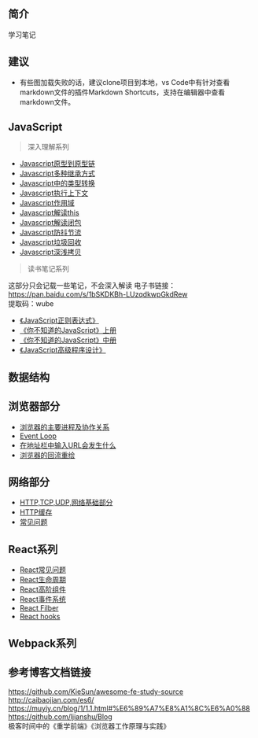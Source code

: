 ## 简介
学习笔记  

## 建议  

- 有些图加载失败的话，建议clone项目到本地，vs Code中有针对查看markdown文件的插件Markdown Shortcuts，支持在编辑器中查看markdown文件。


## JavaScript

> 深入理解系列
- [Javascript原型到原型链](https://github.com/lznbuild/my-blog/issues/2) 
- [Javascript多种继承方式](https://github.com/lznbuild/my-blog/issues/3)  
- [Javascript中的类型转换](https://github.com/lznbuild/my-blog/issues/5) 
- [Javascript执行上下文](https://github.com/lznbuild/my-blog/issues/7) 
- [Javascript作用域](https://github.com/lznbuild/my-blog/issues/11) 
- [Javascript解读this](https://github.com/lznbuild/my-blog/issues/8) 
- [Javascript解读闭包](https://github.com/lznbuild/my-blog/issues/4) 
- [Javascript防抖节流](https://github.com/lznbuild/my-blog/issues/12) 
- [Javascript垃圾回收](https://github.com/lznbuild/my-blog/issues/13) 
- [Javascript深浅拷贝](https://github.com/lznbuild/my-blog/issues/15) 


<!-- > JavaScript中的常见问题
- [JavaScript中一些函数的实现总结]() -->


>  读书笔记系列   


这部分只会记载一些笔记，不会深入解读
电子书链接：https://pan.baidu.com/s/1bSKDKBh-LUzqdkwpGkdRew   
提取码：wube
- [《JavaScript正则表达式》](https://github.com/lznbuild/my-blog/issues/1)
- [《你不知道的JavaScript》上册](https://github.com/lznbuild/my-blog/issues/9)
- [《你不知道的JavaScript》中册](https://github.com/lznbuild/my-blog/issues/10)
- [《JavaScript高级程序设计》](https://github.com/lznbuild/my-blog/issues/14)


##  数据结构  
<!-- 实现常见的数据结构，每一种数据结构都找一道算法题来练习 -->

##  浏览器部分  
- [浏览器的主要进程及协作关系](https://github.com/lznbuild/my-blog/issues/16)
- [Event Loop](https://github.com/lznbuild/my-blog/issues/18)
- [在地址栏中输入URL会发生什么](https://github.com/lznbuild/my-blog/issues/17)
- [浏览器的回流重绘](https://github.com/lznbuild/my-blog/issues/19)

##  网络部分  
- [HTTP,TCP,UDP,网络基础部分]()
- [HTTP缓存]()
- [常见问题]()


##  React系列    
- [React常见问题]()
- [React生命周期]()
- [React高阶组件]()
- [React事件系统]()
- [React Filber]()
- [React hooks]()

## Webpack系列  

<!-- ##  Node.js   -->

## 参考博客文档链接  
https://github.com/KieSun/awesome-fe-study-source  
http://caibaojian.com/es6/  
https://muyiy.cn/blog/1/1.1.html#%E6%89%A7%E8%A1%8C%E6%A0%88
https://github.com/ljianshu/Blog  
极客时间中的《重学前端》《浏览器工作原理与实践》
